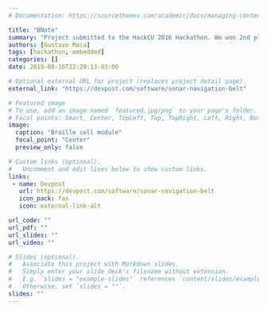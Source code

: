 ```yaml
---
# Documentation: https://sourcethemes.com/academic/docs/managing-content/

title: "BNote"
summary: "Project submitted to the HackCU 2016 Hackathon. We won 2nd place overall."
authors: [Gustavo Maia]
tags: [hackathon, embedded]
categories: []
date: 2019-08-16T22:29:13-03:00

# Optional external URL for project (replaces project detail page).
external_link: "https://devpost.com/software/sonar-navigation-belt"

# Featured image
# To use, add an image named `featured.jpg/png` to your page's folder.
# Focal points: Smart, Center, TopLeft, Top, TopRight, Left, Right, BottomLeft, Bottom, BottomRight.
image:
  caption: "Braille cell module"
  focal_point: "Center"
  preview_only: false

# Custom links (optional).
#   Uncomment and edit lines below to show custom links.
links:
 - name: Devpost
   url: https://devpost.com/software/sonar-navigation-belt
   icon_pack: fas
   icon: external-link-alt

url_code: ""
url_pdf: ""
url_slides: ""
url_video: ""

# Slides (optional).
#   Associate this project with Markdown slides.
#   Simply enter your slide deck's filename without extension.
#   E.g. `slides = "example-slides"` references `content/slides/example-slides.md`.
#   Otherwise, set `slides = ""`.
slides: ""
---
```

